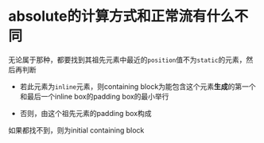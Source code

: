 # absolute的计算方式和正常流有什么不同

无论属于那种，都要找到其祖先元素中最近的`position`值不为`static`的元素，然后再判断

- 若此元素为`inline`元素，则containing block为能包含这个元素**生成**的第一个和最后一个inline box的padding box的最小举行

- 否则，由这个祖先元素的padding box构成

如果都找不到，则为initial containing block

